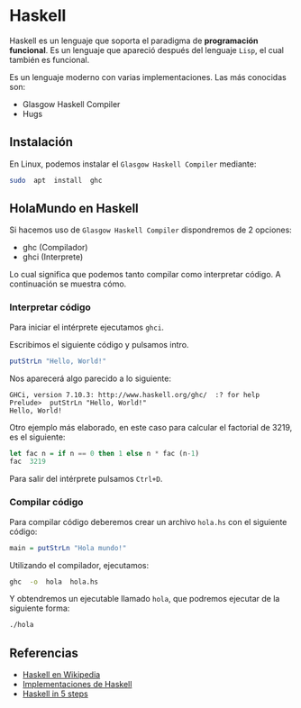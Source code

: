 # Haskell

Haskell es un lenguaje que soporta el paradigma de **programación funcional**. Es un lenguaje que apareció después del lenguaje `Lisp`, el cual también es funcional.

Es un lenguaje moderno con varias implementaciones. Las más conocidas son:
- Glasgow Haskell Compiler
- Hugs


## Instalación

En Linux, podemos instalar el `Glasgow Haskell Compiler` mediante:

```bash
sudo  apt  install  ghc
```


## HolaMundo en Haskell

Si hacemos uso de `Glasgow Haskell Compiler` dispondremos de 2 opciones:

- ghc (Compilador)
- ghci (Interprete)

Lo cual significa que podemos tanto compilar como interpretar código. A continuación se muestra cómo.

### Interpretar código

Para iniciar el intérprete ejecutamos `ghci`.

Escribimos el siguiente código y pulsamos intro.

```haskell
putStrLn "Hello, World!"
```

Nos aparecerá algo parecido a lo siguiente:

```
GHCi, version 7.10.3: http://www.haskell.org/ghc/  :? for help
Prelude>  putStrLn "Hello, World!"
Hello, World!
```

Otro ejemplo más elaborado, en este caso para calcular el factorial de 3219, es el siguiente:

```haskell
let fac n = if n == 0 then 1 else n * fac (n-1)
fac  3219
```

Para salir del intérprete pulsamos `Ctrl+D`.

### Compilar código

Para compilar código deberemos crear un archivo `hola.hs` con el siguiente código:

```haskell
main = putStrLn "Hola mundo!"
```

Utilizando el compilador, ejecutamos:

```bash
ghc  -o  hola  hola.hs
```

Y obtendremos un ejecutable llamado `hola`, que podremos ejecutar de la siguiente forma:

```bash
./hola
```



## Referencias

- [Haskell en Wikipedia](https://es.wikipedia.org/wiki/Haskell)
- [Implementaciones de Haskell](https://wiki.haskell.org/Implementations)
- [Haskell in 5 steps](https://wiki.haskell.org/Haskell_in_5_steps)
